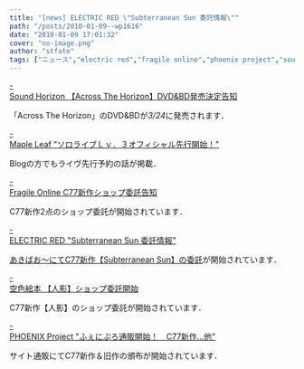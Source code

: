 ```yaml
---
title: "[news] ELECTRIC RED \"Subterranean Sun 委託情報\""
path: "/posts/2010-01-09--wp1616"
date: "2010-01-09 17:01:32"
cover: "no-image.png"
author: "stfate"
tags: ["ニュース","electric red","fragile online","phoenix project","sound horizon","空色絵本","霜月はるか"]
---
```


<style type="text/css">
<!--
p {white-space: pre-wrap};
-->
</style>

<a class="topics" href="http://www.soundhorizon.com/information/index.html" target="_blank">- Sound Horizon 【Across The Horizon】DVD&BD発売決定告知</a>
<div class="news">「Across The Horizon」のDVD&BDが<em>3/24</em>に発売されます．</div>

<a class="topics" href="http://ameblo.jp/shimotsukin/" target="_blank">- Maple Leaf "ソロライブＬｖ．３オフィシャル先行開始！"</a>
<div class="news">Blogの方でもライヴ先行予約の話が掲載．</div>

<a class="topics" href="http://www.shinsekai.co.uk/fragile/" target="_blank">- Fragile Online C77新作ショップ委託告知</a>
<div class="news">C77新作2点のショップ委託が開始されています．</div>

<a class="topics" href="http://punya.jp/keikoku/" target="_blank">- ELECTRIC RED "Subterranean Sun 委託情報"</a>
<div class="news"><a href="http://www.akibaoo.com/02/commodity_param/t/0/ctc/80140000/shc/0/cmc/2500020113844/backURL/+02+main">あきばお～にてC77新作【Subterranean Sun】の委託</a>が開始されています．</div>

<a class="topics" href="http://www.sorairoehon.net/" target="_blank">- 空色絵本 【人影】ショップ委託開始</a>
<div class="news">C77新作【人影】のショップ委託が開始されています．</div>

<a class="topics" href="http://www.p-pr.info/" target="_blank">- PHOENIX Project "ふぇにぷろ通販開始！　C77新作...他"</a>
<div class="news">サイト通販にてC77新作＆旧作の頒布が開始されています．</div>